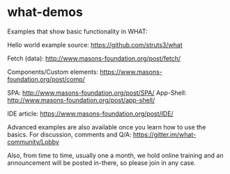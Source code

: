 # what-demos
Examples that show basic functionality in WHAT:

Hello world example source: <https://github.com/struts3/what>

Fetch (data): <http://www.masons-foundation.org/post/fetch/>

Components/Custom elements: <https://www.masons-foundation.org/post/comp/>

SPA: <http://www.masons-foundation.org/post/SPA/>
App-Shell: <http://www.masons-foundation.org/post/app-shell/>

IDE article: <https://www.masons-foundation.org/post/IDE/>

Advanced examples are also available once you learn how to use the basics.
For discussion, comments and Q/A: <https://gitter.im/what-community/Lobby>

Also, from time to time, usually one a month, we hold online training and an announcement will be posted in-there, so please join in any case. 
